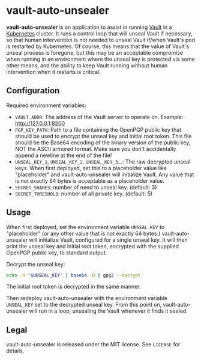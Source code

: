 # vault-auto-unsealer

**vault-auto-unsealer** is an application to assist in running [Vault](https://www.vaultproject.io/) in a [Kubernetes](http://kubernetes.io/) cluster.
It runs a control loop that will unseal Vault if necessary, so that human intervention is not needed to unseal Vault if/when Vault's pod is restarted by Kubernetes.
Of course, this means that the value of Vault's unseal process is foregone, but this may be an acceptable compromise when running in an environment where the unseal key is protected via some other means, and the ability to keep Vault running without human intervention when it restarts is critical.

## Configuration

Required environment variables:

* `VAULT_ADDR`: The address of the Vault server to operate on. Example: http://127.0.0.1:8200
* `PGP_KEY_PATH`: Path to a file containing the OpenPGP public key that should be used to encrypt the unseal key and initial root token.
  This file should be the Base64 encoding of the binary version of the public key, NOT the ASCII armored format.
  Make sure you don't accidentally append a newline at the end of the file!
* `UNSEAL_KEY_1`, `UNSEAL_KEY_2`, `UNSEAL_KEY_3`...: The raw decrypted unseal keys.
  When first deployed, set this to a placeholder value like "placeholder" and vault-auto-unsealer will initialize Vault.
  Any value that is not exactly 64 bytes is acceptable as a placeholder value.
* `SECRET_SHARES`: number of need to unseal key. (default: 3)
* `SECRET_THRESHOLD`: number of all private key. (default: 5)

## Usage

When first deployed, set the environment variable `UNSEAL_KEY` to "placeholder" (or any other value that is not exactly 64 bytes.)
vault-auto-unsealer will initialize Vault, configured for a single unseal key.
It will then print the unseal key and initial root token, encrypted with the supplied OpenPGP public key, to standard output.

Decrypt the unseal key:

``` bash
echo -n "$UNSEAL_KEY" | base64 -D | gpg2 --decrypt
```

The initial root token is decrypted in the same manner.

Then redeploy vault-auto-unsealer with the environment variable `UNSEAL_KEY` set to the decrypted unseal key.
From this point on, vault-auto-unsealer will run in a loop, unsealing the Vault whenever it finds it sealed.

## Legal

vault-auto-unsealer is released under the MIT license.
See `LICENSE` for details.

